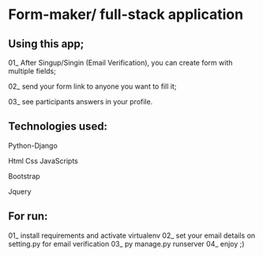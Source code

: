 # Form-maker/ full-stack application

## Using this app;

01_ After Singup/Singin (Email Verification), you can create form with multiple fields;

02_ send your form link to anyone you want to fill it;

03_ see participants answers in your profile.


## Technologies used:
Python-Django

Html Css JavaScripts

Bootstrap

Jquery

## For run:
01_ install requirements and activate virtualenv
02_ set your email details on setting.py for email verification
03_ py manage.py runserver
04_ enjoy ;)

